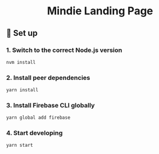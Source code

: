 <h1 align="center">
  Mindie Landing Page
</h1>

## 🚀 Set up

### 1. **Switch to the correct Node.js version**

```sh
nvm install
```

### 2. **Install peer dependencies**

```sh
yarn install
```

### 3. **Install Firebase CLI globally**

```sh
yarn global add firebase
```

### 4. **Start developing**

```sh
yarn start
```
